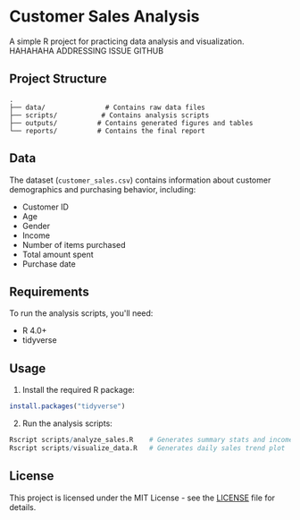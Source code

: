 # Customer Sales Analysis

A simple R project for practicing data analysis and visualization. HAHAHAHA ADDRESSING ISSUE GITHUB

## Project Structure

```
.
├── data/               # Contains raw data files
├── scripts/           # Contains analysis scripts
├── outputs/          # Contains generated figures and tables
└── reports/          # Contains the final report
```

## Data

The dataset (`customer_sales.csv`) contains information about customer demographics and purchasing behavior, including:
- Customer ID
- Age
- Gender
- Income
- Number of items purchased
- Total amount spent
- Purchase date

## Requirements

To run the analysis scripts, you'll need:
- R 4.0+
- tidyverse

## Usage

1. Install the required R package:
```R
install.packages("tidyverse")
```

2. Run the analysis scripts:
```R
Rscript scripts/analyze_sales.R    # Generates summary stats and income vs spending plot
Rscript scripts/visualize_data.R   # Generates daily sales trend plot
```

## License

This project is licensed under the MIT License - see the [LICENSE](LICENSE) file for details. 